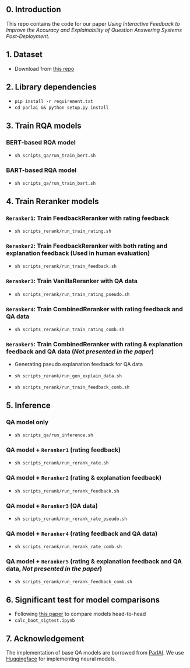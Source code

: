 ## 0. Introduction
This repo contains the code for our paper *Using Interactive Feedback to Improve the  Accuracy and Explainability of Question Answering Systems Post-Deployment*.


## 1. Dataset

* Download from [this repo](https://github.com/McGill-NLP/feedbackqa-data)

## 2. Library dependencies

* `pip install -r requirement.txt`
* `cd parlai && python setup.py install` 
## 3. Train RQA models

### BERT-based RQA model

* `sh scripts_qa/run_train_bert.sh`

### BART-based RQA model

* `sh scripts_qa/run_train_bart.sh`

## 4. Train Reranker models

### `Reranker1`: Train FeedbackReranker with rating feedback

* `sh scripts_rerank/run_train_rating.sh`

### `Reranker2`: Train FeedbackReranker with both rating and explanation feedback (Used in human evaluation)

* `sh scripts_rerank/run_train_feedback.sh`

### `Reranker3`: Train VanillaReranker with QA data

* `sh scripts_rerank/run_train_rating_pseudo.sh`

### `Reranker4`: Train CombinedReranker with rating feedback and QA data

* `sh scripts_rerank/run_train_rating_comb.sh`

### `Reranker5`: Train CombinedReranker with rating & explanation feedback and QA data (*Not presented in the paper*)
* Generating pseudo explanation feedback for QA data

* `sh scripts_rerank/run_gen_explain_data.sh`
* `sh scripts_rerank/run_train_feedback_comb.sh`

## 5. Inference

### QA model only
* `sh scripts_qa/run_inference.sh`

### QA model + `Reranker1` (rating feedback)
* `sh scripts_rerank/run_rerank_rate.sh`

### QA model + `Reranker2` (rating & explanation feedback)
* `sh scripts_rerank/run_rerank_feedback.sh`

### QA model + `Reranker3` (QA data)
* `sh scripts_rerank/run_rerank_rate_pseudo.sh`

### QA model + `Reranker4` (rating feedback and QA data)
* `sh scripts_rerank/run_rerank_rate_comb.sh`

### QA model + `Reranker5` (rating & explanation feedback and QA data, *Not presented in the paper*)
* `sh scripts_rerank/run_rerank_feedback_comb.sh`

## 6. Significant test for model comparisons
* Following [this paper](https://aclanthology.org/D12-1091.pdf) to compare models head-to-head
* `calc_boot_sigtest.ipynb`

## 7. Acknowledgement

The implementation of base QA models are borrowed from [ParlAI](https://github.com/facebookresearch/ParlAI). We use [Huggingface](https://github.com/huggingface) for implementing neural models.


